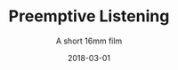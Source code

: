 ---
title: Preemptive Listening
subtitle: A short 16mm film
meta1: "(Part 1: The Fork in the Road)"
meta2: 
date: '2018-03-01'
thumbnail: PreemptiveListening1.jpg
related: []
category: ['performances']
---
